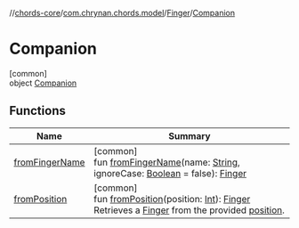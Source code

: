 //[chords-core](../../../../index.md)/[com.chrynan.chords.model](../../index.md)/[Finger](../index.md)/[Companion](index.md)

# Companion

[common]\
object [Companion](index.md)

## Functions

| Name | Summary |
|---|---|
| [fromFingerName](from-finger-name.md) | [common]<br>fun [fromFingerName](from-finger-name.md)(name: [String](https://kotlinlang.org/api/latest/jvm/stdlib/kotlin/-string/index.html), ignoreCase: [Boolean](https://kotlinlang.org/api/latest/jvm/stdlib/kotlin/-boolean/index.html) = false): [Finger](../index.md) |
| [fromPosition](from-position.md) | [common]<br>fun [fromPosition](from-position.md)(position: [Int](https://kotlinlang.org/api/latest/jvm/stdlib/kotlin/-int/index.html)): [Finger](../index.md)<br>Retrieves a [Finger](../index.md) from the provided [position](from-position.md). |
